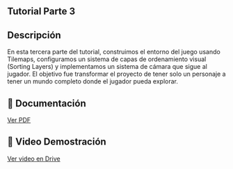## Tutorial Parte 3

## Descripción 
En esta tercera parte del tutorial, construimos el entorno del juego usando Tilemaps, configuramos un sistema de capas de ordenamiento visual (Sorting Layers) y implementamos un sistema de cámara que sigue al jugador. El objetivo fue transformar el proyecto de tener solo un personaje a tener un mundo completo donde el jugador pueda explorar.

## 📄 Documentación
[Ver PDF](./Tutorial3.pdf)

## 🎥 Video Demostración
[Ver video en Drive](https://drive.google.com/file/d/1li2ItxNHMfij4hUWTI8A0ksI8bGRpo2O/view?usp=sharing)
